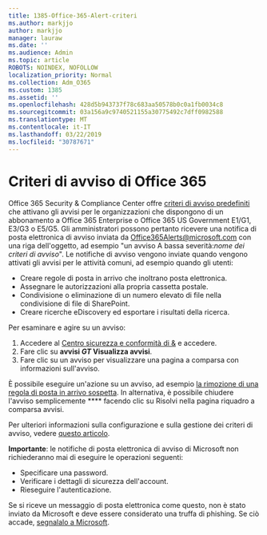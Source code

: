 ```yaml
---
title: 1385-Office-365-Alert-criteri
ms.author: markjjo
author: markjjo
manager: lauraw
ms.date: ''
ms.audience: Admin
ms.topic: article
ROBOTS: NOINDEX, NOFOLLOW
localization_priority: Normal
ms.collection: Adm_O365
ms.custom: 1385
ms.assetid: ''
ms.openlocfilehash: 428d5b943737f78c683aa50578b0c0a1fb0034c8
ms.sourcegitcommit: 03a156a9c9740521155a30775492c7dff0982588
ms.translationtype: MT
ms.contentlocale: it-IT
ms.lasthandoff: 03/22/2019
ms.locfileid: "30787671"
---
```

# <a name="office-365-alert-policies"></a>Criteri di avviso di Office 365

Office 365 Security & Compliance Center offre [criteri di avviso predefiniti](https://docs.microsoft.com/office365/securitycompliance/alert-policies#default-alert-policies) che attivano gli avvisi per le organizzazioni che dispongono di un abbonamento a Office 365 Enterprise o Office 365 US Government E1/G1, E3/G3 o E5/G5. Gli amministratori possono pertanto ricevere una notifica di posta elettronica di avviso inviata da Office365Alerts@microsoft.com con una riga dell'oggetto, ad esempio "un avviso A bassa severità:*nome dei criteri di avviso*". Le notifiche di avviso vengono inviate quando vengono attivati gli avvisi per le attività comuni, ad esempio quando gli utenti:

- Creare regole di posta in arrivo che inoltrano posta elettronica.
- Assegnare le autorizzazioni alla propria cassetta postale.
- Condivisione o eliminazione di un numero elevato di file nella condivisione di file di SharePoint.
- Creare ricerche eDiscovery ed esportare i risultati della ricerca.
 
Per esaminare e agire su un avviso:

1. Accedere al [Centro sicurezza e conformità di &](https://protection.office.com) e accedere.
2. Fare clic su **avvisi _GT_ Visualizza avvisi**.
3. Fare clic su un avviso per visualizzare una pagina a comparsa con informazioni sull'avviso.

È possibile eseguire un'azione su un avviso, ad esempio [la rimozione di una regola di posta in arrivo sospetta](https://docs.microsoft.com/office365/securitycompliance/responding-to-a-compromised-email-account). In alternativa, è possibile chiudere l'avviso semplicemente **** facendo clic su Risolvi nella pagina riquadro a comparsa avvisi.

Per ulteriori informazioni sulla configurazione e sulla gestione dei criteri di avviso, vedere [questo articolo](https://docs.microsoft.com/office365/securitycompliance/alert-policies).

**Importante**: le notifiche di posta elettronica di avviso di Microsoft non richiederanno mai di eseguire le operazioni seguenti:

- Specificare una password.
- Verificare i dettagli di sicurezza dell'account.
- Rieseguire l'autenticazione.

Se si riceve un messaggio di posta elettronica come questo, non è stato inviato da Microsoft e deve essere considerato una truffa di phishing. Se ciò accade, [segnalalo a Microsoft](https://docs.microsoft.com/office365/SecurityCompliance/report-junk-email-and-phishing-scams-in-outlook-on-the-web-eop).